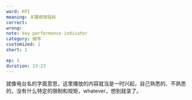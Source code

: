 ```yaml
---
word: KPI
meaning: 关键绩效指标
correct:
wrong:
note: key performance indicator
category: 缩写
customized: 1
short: 1

ep: 1
duration: 13:23
---
```

就像电台名的字面意思，这里播放的内容就当是一时兴起，自己熟悉的、不熟悉的，没有什么特定的限制和规矩，whatever，想到就录了。